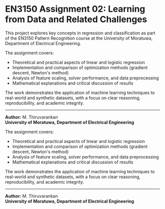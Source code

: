 # EN3150 Assignment 02: Learning from Data and Related Challenges

This project explores key concepts in regression and classification as part of the EN3150 Pattern Recognition course at the University of Moratuwa, Department of Electrical Engineering.

The assignment covers:
- Theoretical and practical aspects of linear and logistic regression
- Implementation and comparison of optimization methods (gradient descent, Newton's method)
- Analysis of feature scaling, solver performance, and data preprocessing
- Mathematical explanations and critical discussion of results

The work demonstrates the application of machine learning techniques to real-world and synthetic datasets, with a focus on clear reasoning, reproducibility, and academic integrity.

---
**Author:** M. Thiruvarankan  
**University of Moratuwa, Department of Electrical Engineering**

The assignment covers:
- Theoretical and practical aspects of linear and logistic regression
- Implementation and comparison of optimization methods (gradient descent, Newton's method)
- Analysis of feature scaling, solver performance, and data preprocessing
- Mathematical explanations and critical discussion of results

The work demonstrates the application of machine learning techniques to real-world and synthetic datasets, with a focus on clear reasoning, reproducibility, and academic integrity.

---
**Author:** M. Thiruvarankan  
**University of Moratuwa, Department of Electrical Engineering**
